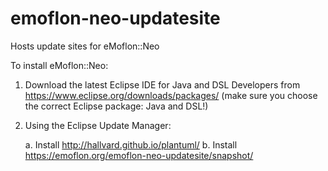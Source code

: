 # emoflon-neo-updatesite
Hosts update sites for eMoflon::Neo

To install eMoflon::Neo:

1. Download the latest Eclipse IDE for Java and DSL Developers from https://www.eclipse.org/downloads/packages/ (make sure you choose the correct Eclipse package: Java and DSL!)

2. Using the Eclipse Update Manager:

    a. Install  http://hallvard.github.io/plantuml/
    b. Install  https://emoflon.org/emoflon-neo-updatesite/snapshot/
